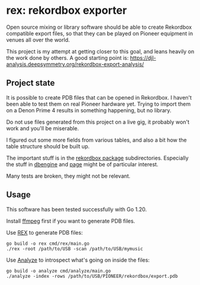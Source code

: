 # rex: rekordbox exporter

Open source mixing or library software should be able to create Rekordbox
compatible export files, so that they can be played on Pioneer equipment in
venues all over the world.

This project is my attempt at getting closer to this goal, and leans heavily on the work done by others.
A good starting point is: https://djl-analysis.deepsymmetry.org/rekordbox-export-analysis/

## Project state

It is possible to create PDB files that can be opened in Rekordbox.
I haven't been able to test them on real Pioneer hardware yet.
Trying to import them on a Denon Prime 4 results in something happening, but no library.

Do not use files generated from this project on a live gig, it probably won't work and you'll be miserable.

I figured out some more fields from various tables, and also a bit how the table structure should be built up.

The important stuff is in the [rekordbox package](pkg/rekordbox) subdirectories.
Especially the stuff in [dbengine](pkg/rekordbox/dbengine) and [page](pkg/rekordbox/page)
might be of particular interest.

Many tests are broken, they might not be relevant.

## Usage

This software has been tested successfully with Go 1.20.

Install [ffmpeg](https://ffmpeg.org/) first if you want to generate PDB files.

Use [REX](cmd/rex/main.go) to generate PDB files:
```
go build -o rex cmd/rex/main.go
./rex -root /path/to/USB -scan /path/to/USB/mymusic
```

Use [Analyze](cmd/analyze/main.go) to introspect what's going on inside the files:
```
go build -o analyze cmd/analyze/main.go
./analyze -index -rows /path/to/USB/PIONEER/rekordbox/export.pdb
```
